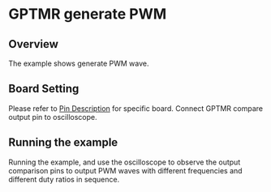 # GPTMR generate PWM 

## Overview

The example shows generate PWM wave.

## Board Setting

Please refer to [Pin Description](lab_board_resource) for specific board.
Connect GPTMR compare output pin to oscilloscope.


## Running the example

Running the example,  and use the oscilloscope to observe the output comparison pins to output PWM waves with different frequencies and different duty ratios in sequence.

